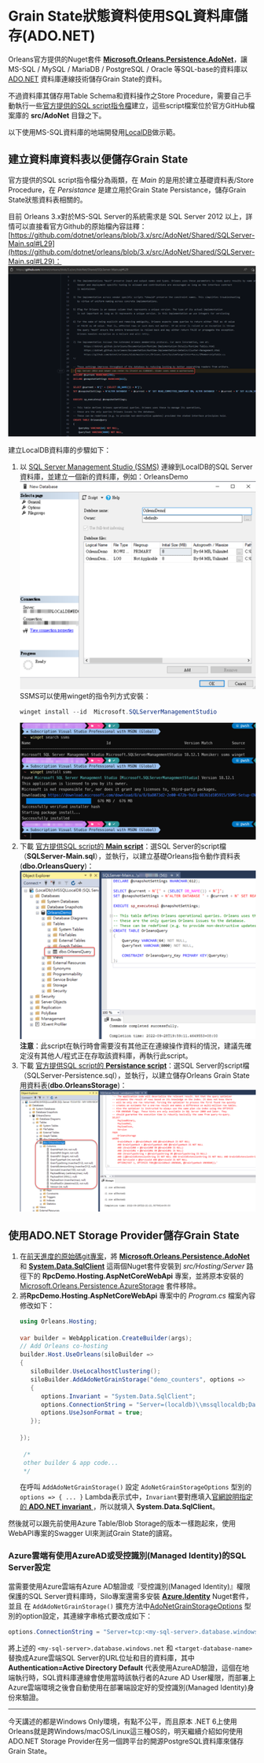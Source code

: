 # Grain State狀態資料使用SQL資料庫儲存(ADO.NET)

Orleans官方提供的Nuget套件 [**Microsoft.Orleans.Persistence.AdoNet**](https://www.nuget.org/packages/Microsoft.Orleans.Persistence.AdoNet)，讓 MS-SQL / MySQL / MariaDB / PostgreSQL / Oracle 等SQL-base的資料庫以 [ADO.NET](https://learn.microsoft.com/en-us/dotnet/framework/data/adonet/ado-net-overview) 資料庫連線技術儲存Grain State的資料。

不過資料庫其儲存用Table Schema和資料操作之Store Procedure，需要自己手動執行一些[官方提供的SQL script指令檔](https://learn.microsoft.com/en-us/dotnet/orleans/host/configuration-guide/adonet-configuration)建立，這些script檔案位於官方GitHub檔案庫的 **src/AdoNet** 目錄之下。

以下使用MS-SQL資料庫的地端開發用[LocalDB](https://learn.microsoft.com/en-us/sql/database-engine/configure-windows/sql-server-express-localdb)做示範。

## 建立資料庫資料表以便儲存Grain State

官方提供的SQL script指令檔分為兩類，在 *Main* 的是用於建立基礎資料表/Store Procedure，在 *Persistance* 是建立用於Grain State Persistance，儲存Grain State狀態資料表相關的。

目前 Orleans 3.x對於MS-SQL Server的系統需求是 SQL Server 2012 以上，詳情可以直接看官方Github的原始檔內容註釋：
[https://github.com/dotnet/orleans/blob/3.x/src/AdoNet/Shared/SQLServer-Main.sql#L29](https://github.com/dotnet/orleans/blob/3.x/src/AdoNet/Shared/SQLServer-Main.sql#L29)：
![](./content_of_main_sql.png)

建立LocalDB資料庫的步驟如下：

1. 以 [SQL Server Management Studio (SSMS)](https://learn.microsoft.com/en-us/sql/ssms/sql-server-management-studio-ssms) 連線到LocalDB的SQL Server資料庫，並建立一個新的資料庫，例如：OrleansDemo
   ![](./create_new_localdb_database.png)
   SSMS可以使用winget的指令列方式安裝：
   ```powershell
   winget install --id  Microsoft.SQLServerManagementStudio
   ```
   ![](./winget_install_ssms.png)
2. 下載 [官方提供SQL script的 **Main script**](https://learn.microsoft.com/en-us/dotnet/orleans/host/configuration-guide/adonet-configuration#main-scripts)：選SQL Server的script檔（**SQLServer-Main.sql**），並執行，以建立基礎Orleans指令動作資料表(**dbo.OrleansQuery**)：
   ![](./create_main_tables.png)
   **注意**：此script在執行時會需要沒有其他正在連線操作資料的情況，建議先確定沒有其他人/程式正在存取該資料庫，再執行此script。
3. 下載 [官方提供SQL script的 **Persistance script**](https://learn.microsoft.com/en-us/dotnet/orleans/host/configuration-guide/adonet-configuration#persistence)：選SQL Server的script檔（SQLServer-Persistence.sql），並執行，以建立儲存Orleans Grain State用資料表(**dbo.OrleansStorage**)：
   ![](./create_persistance_tables.png)

## 使用ADO.NET Storage Provider儲存Grain State

1. 在[前天進度的原始碼git專案](https://github.com/windperson/OrleansRpcDemo/tree/day11)，將 [**Microsoft.Orleans.Persistence.AdoNet**](https://www.nuget.org/packages/Microsoft.Orleans.Persistence.AdoNet) 和 [**System.Data.SqlClient**](https://www.nuget.org/packages/System.Data.SqlClient) 這兩個Nuget套件安裝到 *src/Hosting/Server* 路徑下的 **RpcDemo.Hosting.AspNetCoreWebApi** 專案，並將原本安裝的 [Microsoft.Orleans.Persistence.AzureStorage](https://www.nuget.org/packages/Microsoft.Orleans.Persistence.AzureStorage) 套件移除。
2. 將**RpcDemo.Hosting.AspNetCoreWebApi** 專案中的 *Program.cs* 檔案內容修改如下：
   ```csharp
   using Orleans.Hosting;

   var builder = WebApplication.CreateBuilder(args);
   // Add Orleans co-hosting
   builder.Host.UseOrleans(siloBuilder =>
   {
      siloBuilder.UseLocalhostClustering();
      siloBuilder.AddAdoNetGrainStorage("demo_counters", options =>
      {
         options.Invariant = "System.Data.SqlClient";
         options.ConnectionString = "Server=(localdb)\\mssqllocaldb;Database=OrleansDemo;Trusted_Connection=True;";
         options.UseJsonFormat = true;
      });

   });

    /*
    other builder & app code...
    */
   ```
   在呼叫 `AddAdoNetGrainStorage()` 設定 `AdoNetGrainStorageOptions` 型別的 `options => { ... }` Lambda表示式中，`Invariant`要對應填入[官網說明指定的 **ADO.NET invariant** ](https://learn.microsoft.com/en-us/dotnet/orleans/host/configuration-guide/adonet-configuration#persistence)，所以就填入 **System.Data.SqlClient**。

然後就可以跟先前使用Azure Table/Blob Storage的版本一樣跑起來，使用WebAPI專案的Swagger UI來測試Grain State的讀寫。
   
### Azure雲端有使用AzureAD或受控識別(Managed Identity)的SQL Server設定

當需要使用Azure雲端有Azure AD驗證或『受控識別(Managed Identity)』權限保護的SQL Server資料庫時，Silo專案還需多安裝 [**Azure.Identity**](https://www.nuget.org/packages/Azure.Identity) Nuget套件，並且 在 `AddAdoNetGrainStorage()` 擴充方法中[AdoNetGrainStorageOptions](https://learn.microsoft.com/en-us/dotnet/api/orleans.configuration.adonetgrainstorageoptions) 型別的option設定，其連線字串格式要改成如下：
```csharp
options.ConnectionString = "Server=tcp:<my-sql-server>.database.windows.net;Authentication=Active Directory Default; Database=<target-database-name>;"
```
將上述的 `<my-sql-server>.database.windows.net` 和 `<target-database-name>` 替換成Azure雲端SQL Server的URL位址和目的資料庫，其中 **Authentication=Active Directory Default** 代表使用AzureAD驗證，這個在地端執行時，SQL資料庫連線會使用當時該執行者的Azure AD User權限，而部署上Azure雲端環境之後會自動使用在部署端設定好的受控識別(Managed Identity)身份來驗證。

---

今天講述的都是Windows Only環境，有點不公平，而且原本 .NET 6上使用Orleans就是跨Windows/macOS/Linux這三種OS的，明天繼續介紹如何使用ADO.NET Storage Provider在另一個跨平台的開源PostgreSQL資料庫來儲存Grain State。
